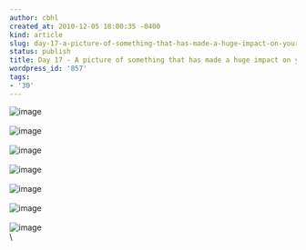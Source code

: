 ```yaml
---
author: cbhl
created_at: 2010-12-05 18:00:35 -0400
kind: article
slug: day-17-a-picture-of-something-that-has-made-a-huge-impact-on-your-life-recently
status: publish
title: Day 17 - A picture of something that has made a huge impact on your life recently
wordpress_id: '857'
tags:
- '30'
---
```


![image](http://images.azuresky.ca/blog/wp-content/uploads/2010/12/wpid-12920488312081.jpg)\
\
![image](http://images.azuresky.ca/blog/wp-content/uploads/2010/12/wpid-12920488941641.jpg)\
\
![image](http://images.azuresky.ca/blog/wp-content/uploads/2010/12/wpid-1292048699832.jpg)\
\
![image](http://images.azuresky.ca/blog/wp-content/uploads/2010/12/wpid-1292048739668.jpg)\
\
![image](http://images.azuresky.ca/blog/wp-content/uploads/2010/12/wpid-1292048789267.jpg)\
\
![image](http://images.azuresky.ca/blog/wp-content/uploads/2010/12/wpid-1292048831208.jpg)\
\
![image](http://images.azuresky.ca/blog/wp-content/uploads/2010/12/wpid-1292048894164.jpg)\
\

